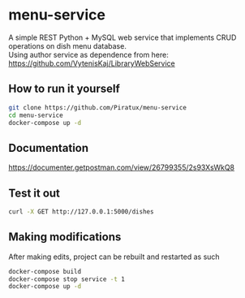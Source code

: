 # menu-service
A simple REST Python + MySQL web service that implements CRUD operations on dish menu database. <br />
Using author service as dependence from here: https://github.com/VytenisKaj/LibraryWebService

## How to run it yourself
```bash
git clone https://github.com/Piratux/menu-service
cd menu-service
docker-compose up -d
```

## Documentation
https://documenter.getpostman.com/view/26799355/2s93XsWkQ8

## Test it out
```bash
curl -X GET http://127.0.0.1:5000/dishes
```

## Making modifications
After making edits, project can be rebuilt and restarted as such
```bash
docker-compose build
docker-compose stop service -t 1
docker-compose up -d
```
